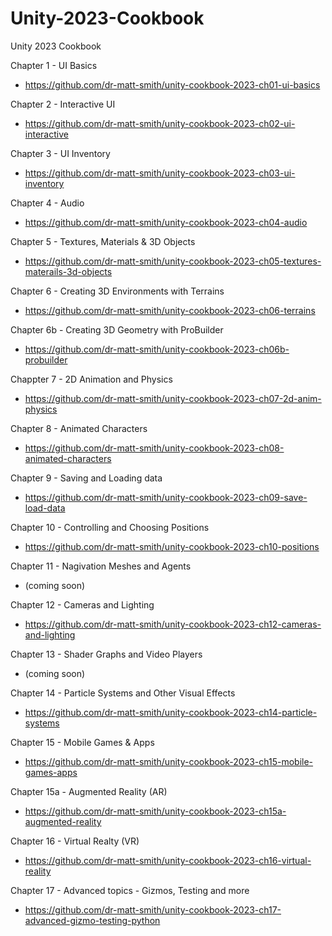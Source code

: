 # Unity-2023-Cookbook
Unity 2023 Cookbook

Chapter 1 - UI Basics
- https://github.com/dr-matt-smith/unity-cookbook-2023-ch01-ui-basics

Chapter 2 - Interactive UI
- https://github.com/dr-matt-smith/unity-cookbook-2023-ch02-ui-interactive

Chapter 3 - UI Inventory
- https://github.com/dr-matt-smith/unity-cookbook-2023-ch03-ui-inventory

Chapter 4 - Audio
- https://github.com/dr-matt-smith/unity-cookbook-2023-ch04-audio

Chapter 5 - Textures, Materials & 3D Objects
- https://github.com/dr-matt-smith/unity-cookbook-2023-ch05-textures-materails-3d-objects

Chapter 6 - Creating 3D Environments with Terrains
- https://github.com/dr-matt-smith/unity-cookbook-2023-ch06-terrains

Chapter 6b - Creating 3D Geometry with ProBuilder
- https://github.com/dr-matt-smith/unity-cookbook-2023-ch06b-probuilder

Chappter 7 - 2D Animation and Physics
- https://github.com/dr-matt-smith/unity-cookbook-2023-ch07-2d-anim-physics

Chapter 8 - Animated Characters
- https://github.com/dr-matt-smith/unity-cookbook-2023-ch08-animated-characters

Chapter 9 - Saving and Loading data
- https://github.com/dr-matt-smith/unity-cookbook-2023-ch09-save-load-data

Chapter 10 - Controlling and Choosing Positions
- https://github.com/dr-matt-smith/unity-cookbook-2023-ch10-positions

Chapter 11 - Nagivation Meshes and Agents
- (coming soon)

Chapter 12 - Cameras and Lighting
- https://github.com/dr-matt-smith/unity-cookbook-2023-ch12-cameras-and-lighting

Chapter 13 - Shader Graphs and Video Players
- (coming soon)

Chapter 14 - Particle Systems and Other Visual Effects
- https://github.com/dr-matt-smith/unity-cookbook-2023-ch14-particle-systems

Chapter 15 - Mobile Games & Apps
- https://github.com/dr-matt-smith/unity-cookbook-2023-ch15-mobile-games-apps

Chapter 15a - Augmented Reality (AR)
- https://github.com/dr-matt-smith/unity-cookbook-2023-ch15a-augmented-reality

Chapter 16 - Virtual Realty (VR)
- https://github.com/dr-matt-smith/unity-cookbook-2023-ch16-virtual-reality

Chapter 17 - Advanced topics - Gizmos, Testing and more 
- https://github.com/dr-matt-smith/unity-cookbook-2023-ch17-advanced-gizmo-testing-python


